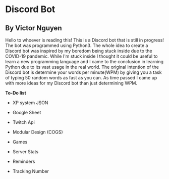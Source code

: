 # Discord Bot
## By Victor Nguyen

Hello to whoever is reading this!  This is a Discord bot that is still in progress!  The bot was programmed using Python3.  The whole idea to create a Discord bot was inspired by my boredom being stuck inside due to the COVID-19 pandemic.  While I'm stuck inside I thought it could be useful to learn a new programming language and I came to the conclusion in learning Python due to its vast usage in the real world.  The original intention of the Discord bot is determine your words per minute(WPM) by giving you a task of typing 50 random words as fast as you can.  As time passed I came up with more ideas for my Discord bot than just determining WPM.   

**To-Do list**

* XP system JSON

* Google Sheet

* Twitch Api

* Modular Design (COGS)

* Games

* Server Stats

* Reminders

* Tracking Number
